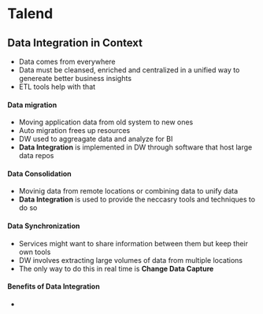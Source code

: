 # Talend
## Data Integration in Context
- Data comes from everywhere 
- Data must be cleansed, enriched and centralized in a unified way to genereate better business insights
- ETL tools help with that

#### Data migration
- Moving application data from old system to new ones
- Auto migration frees up resources
- DW used to aggreagate data and analyze for BI
- **Data Integration** is implemented in DW through software that host large data repos

#### Data Consolidation
- Movinig data from remote locations or combining data to unify data
- **Data Integration** is used to provide the neccasry tools and techniques to do so

#### Data Synchronization
- Services might want to share information between them but keep their own tools
- DW involves extracting large volumes of data from multiple locations
- The only way to do this in real time is **Change Data Capture**

#### Benefits of Data Integration
- 
